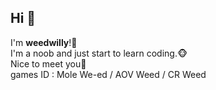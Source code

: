 ## Hi 👋
I'm <b>weedwilly</b>!🍁<br>
I'm a noob and just start to learn coding.🐵<br>
Nice to meet you👋<br>
games ID : Mole We-ed / AOV <a>Weed</a> / CR Weed<br>
